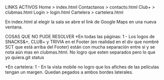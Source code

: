 LINKS ACTIVOS
Home > index.html
Contactanos > contacto.html
Club+ > clubmas.html
Login > login.html
Cartelera > cartelera.html

En index.html al elegir la sala se abre el link de Google Maps en una nueva ventana.

COSAS QUE NO PUDE RESOLVER
*En todas las páginas:
1 - Los logos de SNACKS&+, CLUB+ y TRIVIA en el Footer (en realidad en el div que nombré SCT que está arriba del Footer) están con mucha separación entre sí y se nota aún mas en clubmas.html. No logro que esten separados pero lo que yo quiera.git status

*En cartelera:
1 - En la vista mobile no logro que los afiches de las películas tengan un margen. Quedan pegados a ambos bordes laterales.